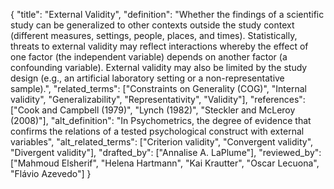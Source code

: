 {
    "title": "External Validity",
    "definition": "Whether the findings of a scientific study can be generalized to other contexts outside the study context (different measures, settings, people, places, and times). Statistically, threats to external validity may reflect interactions whereby the effect of one factor (the independent variable) depends on another factor (a confounding variable). External validity may also be limited by the study design (e.g., an artificial laboratory setting or a non-representative sample).",
    "related_terms": ["Constraints on Generality (COG)", "Internal validity", "Generalizability", "Representativity", "Validity"],
    "references": ["Cook and Campbell (1979)", "Lynch (1982)", "Steckler and McLeroy (2008)"],
    "alt_definition": "In Psychometrics, the degree of evidence that confirms the relations of a tested psychological construct with external variables",
    "alt_related_terms": ["Criterion validity", "Convergent validity", "Divergent validity"],
    "drafted_by": ["Annalise A. LaPlume"],
    "reviewed_by": ["Mahmoud Elsherif", "Helena Hartmann", "Kai Krautter", "Oscar Lecuona", "Flávio Azevedo"]
  }
